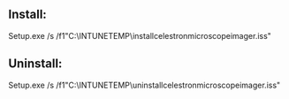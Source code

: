 ## Install:
Setup.exe /s /f1"C:\INTUNETEMP\installcelestronmicroscopeimager.iss"

## Uninstall:
Setup.exe /s /f1"C:\INTUNETEMP\uninstallcelestronmicroscopeimager.iss"
